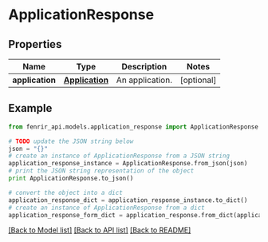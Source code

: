 # ApplicationResponse


## Properties

Name | Type | Description | Notes
------------ | ------------- | ------------- | -------------
**application** | [**Application**](Application.md) | An application. | [optional] 

## Example

```python
from fenrir_api.models.application_response import ApplicationResponse

# TODO update the JSON string below
json = "{}"
# create an instance of ApplicationResponse from a JSON string
application_response_instance = ApplicationResponse.from_json(json)
# print the JSON string representation of the object
print ApplicationResponse.to_json()

# convert the object into a dict
application_response_dict = application_response_instance.to_dict()
# create an instance of ApplicationResponse from a dict
application_response_form_dict = application_response.from_dict(application_response_dict)
```
[[Back to Model list]](../README.md#documentation-for-models) [[Back to API list]](../README.md#documentation-for-api-endpoints) [[Back to README]](../README.md)



